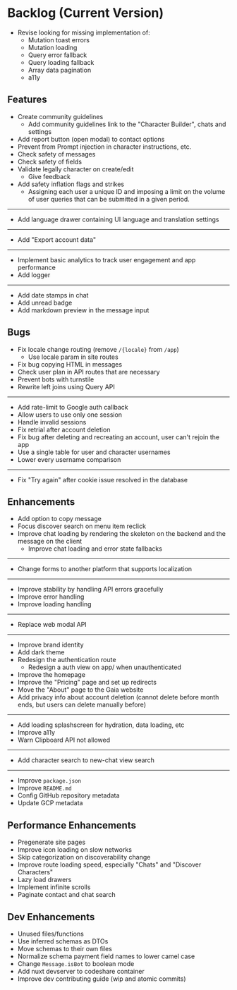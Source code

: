 # Backlog (Current Version)

- Revise looking for missing implementation of:
  - Mutation toast errors
  - Mutation loading
  - Query error fallback
  - Query loading fallback
  - Array data pagination
  - a11y

## Features

- Create community guidelines
  - Add community guidelines link to the "Character Builder", chats and settings
- Add report button (open modal) to contact options
- Prevent from Prompt injection in character instructions, etc.
- Check safety of messages
- Check safety of fields
- Validate legally character on create/edit
  - Give feedback
- Add safety inflation flags and strikes
  - Assigning each user a unique ID and imposing a limit on the volume of user queries that can be submitted in a given period.
- ---
- Add language drawer containing UI language and translation settings
- ---
- Add "Export account data"
- ---
- Implement basic analytics to track user engagement and app performance
- Add logger
- ---
- Add date stamps in chat
- Add unread badge
- Add markdown preview in the message input

## Bugs

- Fix locale change routing (remove `/{locale}` from `/app`)
  - Use locale param in site routes
- Fix bug copying HTML in messages
- Check user plan in API routes that are necessary
- Prevent bots with turnstile
- Rewrite left joins using Query API
---
- Add rate-limit to Google auth callback
- Allow users to use only one session
- Handle invalid sessions
- Fix retrial after account deletion
- Fix bug after deleting and recreating an account, user can't rejoin the app
- Use a single table for user and character usernames
- Lower every username comparison
---
- Fix "Try again" after cookie issue resolved in the database

## Enhancements

- Add option to copy message
- Focus discover search on menu item reclick
- Improve chat loading by rendering the skeleton on the backend and the message on the client
  - Improve chat loading and error state fallbacks
- ---
- Change forms to another platform that supports localization
- ---
- Improve stability by handling API errors gracefully
- Improve error handling
- Improve loading handling
- ---
- Replace web modal API
- ---
- Improve brand identity
- Add dark theme
- Redesign the authentication route
  - Redesign a auth view on app/ when unauthenticated
- Improve the homepage
- Improve the "Pricing" page and set up redirects
- Move the "About" page to the Gaia website
- Add privacy info about account deletion (cannot delete before month ends, but users can delete manually before)
- ---
- Add loading splashscreen for hydration, data loading, etc
- Improve a11y
- Warn Clipboard API not allowed
- ---
- Add character search to new-chat view search
- ---
- Improve `package.json`
- Improve `README.md`
- Config GitHub repository metadata
- Update GCP metadata

## Performance Enhancements

- Pregenerate site pages
- Improve icon loading on slow networks
- Skip categorization on discoverability change
- Improve route loading speed, especially "Chats" and "Discover Characters"
- Lazy load drawers
- Implement infinite scrolls
- Paginate contact and chat search

## Dev Enhancements

- Unused files/functions
- Use inferred schemas as DTOs
- Move schemas to their own files
- Normalize schema payment field names to lower camel case
- Change `Message.isBot` to boolean mode
- Add nuxt devserver to codeshare container
- Improve dev contributing guide (wip and atomic commits)
